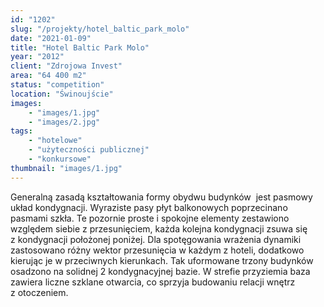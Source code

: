 ```yaml
---
id: "1202"
slug: "/projekty/hotel_baltic_park_molo"
date: "2021-01-09"
title: "Hotel Baltic Park Molo"
year: "2012"
client: "Zdrojowa Invest"
area: "64 400 m2"
status: "competition"
location: "Świnoujście"
images: 
    - "images/1.jpg"
    - "images/2.jpg"    
tags: 
    - "hotelowe"
    - "użyteczności publicznej"
    - "konkursowe"
thumbnail: "images/1.jpg"
---
```

Generalną zasadą kształtowania formy obydwu budynków  jest pasmowy układ kondygnacji. Wyraziste pasy płyt balkonowych poprzecinano pasmami szkła. Te pozornie proste i&nbsp;spokojne elementy zestawiono względem siebie z&nbsp;przesunięciem, każda kolejna kondygnacji zsuwa się z&nbsp;kondygnacji położonej poniżej. Dla spotęgowania wrażenia dynamiki zastosowano różny wektor przesunięcia w&nbsp;każdym z&nbsp;hoteli, dodatkowo kierując je w&nbsp;przeciwnych kierunkach. Tak uformowane trzony budynków osadzono na solidnej 2 kondygnacyjnej bazie. W strefie przyziemia baza zawiera liczne szklane otwarcia, co sprzyja budowaniu relacji wnętrz  z&nbsp;otoczeniem.
